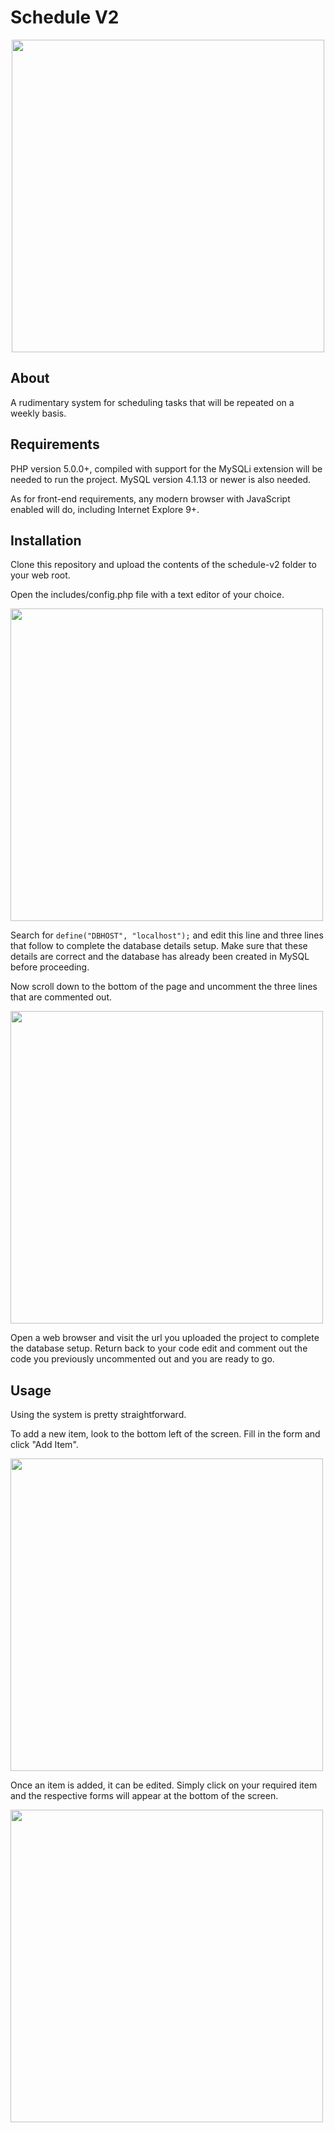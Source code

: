 # Schedule V2

<p align="center">
  <img src="../media/app_screenshot.png?raw=true" width="500" />
</p>

## About

A rudimentary system for scheduling tasks that will be repeated on a weekly
basis.

## Requirements

PHP version 5.0.0+, compiled with support for the MySQLi extension will be
needed to run the project. MySQL version 4.1.13 or newer is also needed.

As for front-end requirements, any modern browser with JavaScript enabled
will do, including Internet Explore 9+.

## Installation

Clone this repository and upload the contents of the schedule-v2 folder to
your web root.

Open the includes/config.php file with a text editor of your choice.

<img src="../media/config_php_top_screenshot.png?raw=true" width="500" />

Search for `define("DBHOST", "localhost");` and edit this line and three lines
that follow to complete the database details setup. Make sure that these
details are correct and the database has already been created in MySQL
before proceeding.

Now scroll down to the bottom of the page and uncomment the three lines that
are commented out.

<img src="../media/config_php_bottom_screenshot.png?raw=true" width="500" />

Open a web browser and visit the url you uploaded the project to complete the
database setup. Return back to your code edit and comment out the code you
previously uncommented out and you are ready to go.

## Usage

Using the system is pretty straightforward.

To add a new item, look to the bottom left of the screen. Fill in the form
and click "Add Item".

<img src="../media/add_new_item_screenshot.png?raw=true" width="500" />

Once an item is added, it can be edited. Simply click on your required item
and the respective forms will appear at the bottom of the screen.

<img src="../media/editing_screenshot.png?raw=true" width="500" />
